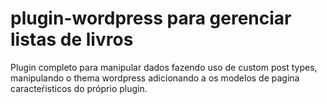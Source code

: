 # plugin-wordpress para gerenciar listas de livros


Plugin completo para manipular dados fazendo uso de custom post types, manipulando o thema wordpress adicionando a os modelos de pagina caracteŕisticos do próprio plugin. 

